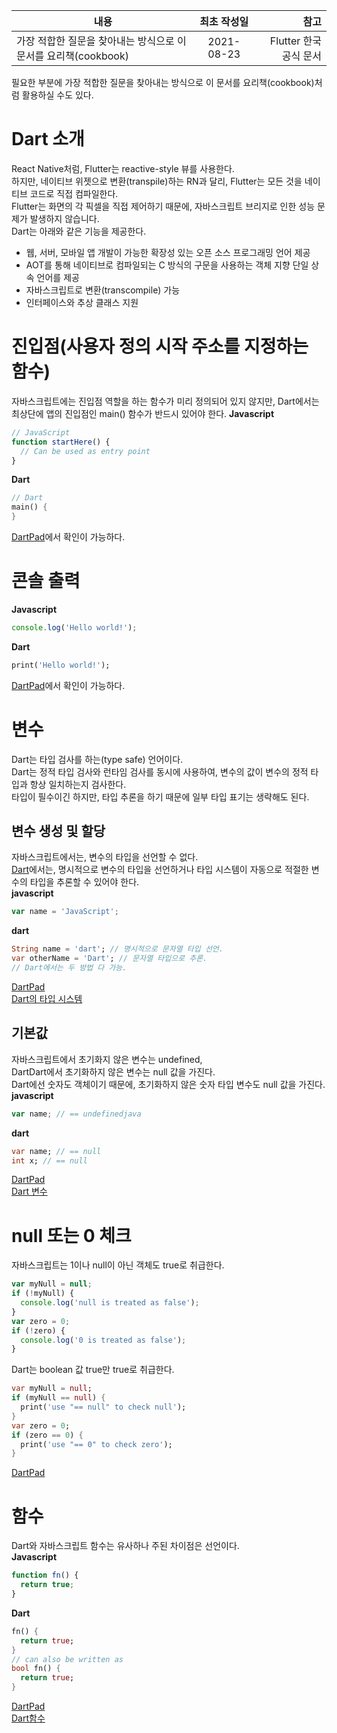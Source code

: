 | 내용 | 최초 작성일 | 참고 |
|---|:---:|---:|
| 가장 적합한 질문을 찾아내는 방식으로 이 문서를 요리책(cookbook) | 2021-08-23 | Flutter 한국 공식 문서 |
필요한 부분에 가장 적합한 질문을 찾아내는 방식으로 이 문서를 요리책(cookbook)처럼 활용하실 수도 있다.
# Dart 소개
React Native처럼, Flutter는 reactive-style 뷰를 사용한다.  
하지만, 네이티브 위젯으로 변환(transpile)하는 RN과 달리, Flutter는 모든 것을 네이티브 코드로 직접 컴파일한다.  
Flutter는 화면의 각 픽셀을 직접 제어하기 때문에, 자바스크립트 브리지로 인한 성능 문제가 발생하지 않습니다.  
Dart는 아래와 같은 기능을 제공한다.
- 웹, 서버, 모바일 앱 개발이 가능한 확장성 있는 오픈 소스 프로그래밍 언어 제공
- AOT를 통해 네이티브로 컴파일되는 C 방식의 구문을 사용하는 객체 지향 단일 상속 언어를 제공
- 자바스크립트로 변환(transcompile) 가능
- 인터페이스와 추상 클래스 지원
# 진입점(사용자 정의 시작 주소를 지정하는 함수)
자바스크립트에는 진입점 역할을 하는 함수가 미리 정의되어 있지 않지만, Dart에서는 최상단에 앱의 진입점인 main() 함수가 반드시 있어야 한다.
**Javascript**
```javascript
// JavaScript
function startHere() {
  // Can be used as entry point
}
```
**Dart**
```dart
// Dart
main() {
}
```
[DartPad](https://dartpad.dev/?id=0df636e00f348bdec2bc1c8ebc7daeb1&null_safety=true)에서 확인이 가능하다.
# 콘솔 출력
**Javascript**
```javascript
console.log('Hello world!');
```
**Dart**
```dart
print('Hello world!');
```
[DartPad](https://dartpad.dev/?id=cf9e652f77636224d3e37d96dcf238e5&null_safety=true)에서 확인이 가능하다.
# 변수
Dart는 타입 검사를 하는(type safe) 언어이다.  
Dart는 정적 타입 검사와 런타임 검사를 동시에 사용하여, 변수의 값이 변수의 정적 타입과 항상 일치하는지 검사한다.  
타입이 필수이긴 하지만, 타입 추론을 하기 때문에 일부 타입 표기는 생략해도 된다.  
## 변수 생성 및 할당
자바스크립트에서는, 변수의 타입을 선언할 수 없다.  
[Dart](https://dart.dev/dart-2)에서는, 명시적으로 변수의 타입을 선언하거나 타입 시스템이 자동으로 적절한 변수의 타입을 추론할 수 있어야 한다.  
**javascript**
```javascript
var name = 'JavaScript';
```
**dart**
```dart
String name = 'dart'; // 명시적으로 문자열 타입 선언.
var otherName = 'Dart'; // 문자열 타입으로 추론.
// Dart에서는 두 방법 다 가능.
```
[DartPad](https://dartpad.dev/?id=3f4625c16e05eec396d6046883739612&null_safety=true)  
[Dart의 타입 시스템](https://dart.dev/guides/language/type-system)
## 기본값
자바스크립트에서 초기화지 않은 변수는 undefined,  
DartDart에서 초기화하지 않은 변수는 null 값을 가진다.  
Dart에선 숫자도 객체이기 때문에, 초기화하지 않은 숫자 타입 변수도 null 값을 가진다.
**javascript**
```javascript
var name; // == undefinedjava
```
**dart**
```dart
var name; // == null
int x; // == null
```
[DartPad](https://dartpad.dev/?id=57ec21faa8b6fe2326ffd74e9781a2c7&null_safety=true)  
[Dart 변수](https://dart.dev/guides/language/language-tour#variables)
# null 또는 0 체크
자바스크립트는 1이나 null이 아닌 객체도 true로 취급한다.  
```javascript
var myNull = null;
if (!myNull) {
  console.log('null is treated as false');
}
var zero = 0;
if (!zero) {
  console.log('0 is treated as false');
}
```
Dart는 boolean 값 true만 true로 취급한다.
```dart
var myNull = null;
if (myNull == null) {
  print('use "== null" to check null');
}
var zero = 0;
if (zero == 0) {
  print('use "== 0" to check zero');
}
```
[DartPad](https://dartpad.dev/?id=c85038ad677963cb6dc943eb1a0b72e6&null_safety=true)
# 함수
Dart와 자바스크립트 함수는 유사하나 주된 차이점은 선언이다.  
**Javascript**
```javascript
function fn() {
  return true;
}
```
**Dart**
```dart
fn() {
  return true;
}
// can also be written as
bool fn() {
  return true;
}
```
[DartPad](https://dartpad.dev/?id=5454e8bfadf3000179d19b9bc6be9918&null_safety=true)  
[Dart함수](https://dart.dev/guides/language/language-tour#functions)



